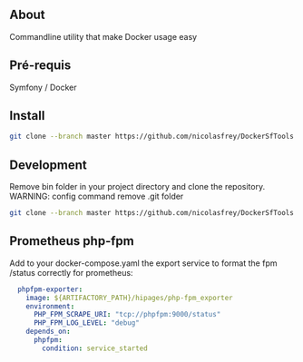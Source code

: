 About
------------------

Commandline utility that make Docker usage easy

Pré-requis
------------
Symfony / Docker

Install
------------

````bash
git clone --branch master https://github.com/nicolasfrey/DockerSfTools.git bin && bin/app config
````

Development
------------
Remove bin folder in your project directory and clone the repository. WARNING: config command remove .git folder

````bash
git clone --branch master https://github.com/nicolasfrey/DockerSfTools.git bin
````

Prometheus php-fpm
----------
Add to your docker-compose.yaml the export service to format the fpm /status correctly for prometheus:

````yaml
  phpfpm-exporter:
    image: ${ARTIFACTORY_PATH}/hipages/php-fpm_exporter
    environment:
      PHP_FPM_SCRAPE_URI: "tcp://phpfpm:9000/status"
      PHP_FPM_LOG_LEVEL: "debug"
    depends_on:
      phpfpm:
        condition: service_started
````
